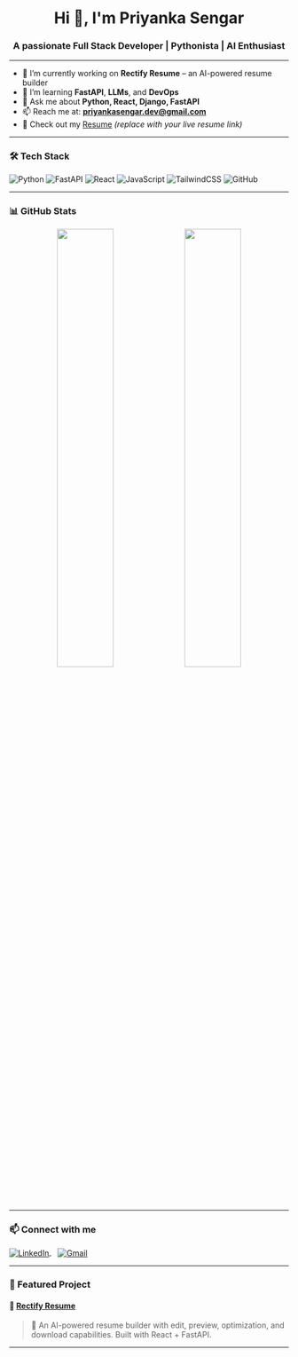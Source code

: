 <h1 align="center">Hi 👋, I'm Priyanka Sengar</h1>
<h3 align="center">A passionate Full Stack Developer | Pythonista | AI Enthusiast</h3>

---

- 🔭 I’m currently working on **Rectify Resume** – an AI-powered resume builder  
- 🌱 I’m learning **FastAPI**, **LLMs**, and **DevOps**  
- 💬 Ask me about **Python, React, Django, FastAPI**  
- 📫 Reach me at: **priyankasengar.dev@gmail.com**  
- 📄 Check out my [Resume](#) *(replace with your live resume link)*  

---

### 🛠️ Tech Stack

![Python](https://img.shields.io/badge/-Python-05122A?style=flat&logo=python)
![FastAPI](https://img.shields.io/badge/-FastAPI-05122A?style=flat&logo=fastapi)
![React](https://img.shields.io/badge/-React-05122A?style=flat&logo=react)
![JavaScript](https://img.shields.io/badge/-JavaScript-05122A?style=flat&logo=javascript)
![TailwindCSS](https://img.shields.io/badge/-TailwindCSS-05122A?style=flat&logo=tailwindcss)
![GitHub](https://img.shields.io/badge/-GitHub-05122A?style=flat&logo=github)

---

### 📊 GitHub Stats

<div align="center">
  <img src="https://github-readme-stats.vercel.app/api?username=priyanka8-sys&show_icons=true&theme=radical" width="45%"/>
  <img src="https://github-readme-streak-stats.herokuapp.com?user=priyanka8-sys&theme=radical" width="45%"/>
</div>

---

### 📫 Connect with me

<p align="left">
<a href="https://linkedin.com/in/priyanka8-sys" target="_blank">
  <img align="center" src="https://img.shields.io/badge/LinkedIn-blue?style=flat&logo=linkedin" alt="LinkedIn" />
</a>
&nbsp;&nbsp;
<a href="mailto:priyankasengar.dev@gmail.com" target="_blank">
  <img align="center" src="https://img.shields.io/badge/Gmail-red?style=flat&logo=gmail" alt="Gmail" />
</a>
</p>

---

### 🌟 Featured Project

#### 🔗 [Rectify Resume](https://github.com/priyanka8-sys/rectify-resume)

> 🧠 An AI-powered resume builder with edit, preview, optimization, and download capabilities. Built with React + FastAPI.

---





